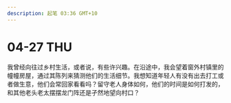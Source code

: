 ```yaml
---
description: 起笔 03:36 GMT+10
---
```


# 04-27 THU

我曾经向往过乡村生活，或者说，有些许兴趣。在沿途中，我会望着窗外村镇里的幢幢房屋，通过其陈列来猜测他们的生活细节。我想知道年轻人有没有出去打工或者做生意，他们会常回家看看吗？留守老人身体如何，他们的时间是如何打发的，和其他老头老太摆摆龙门阵还是孑然地望向村口？
